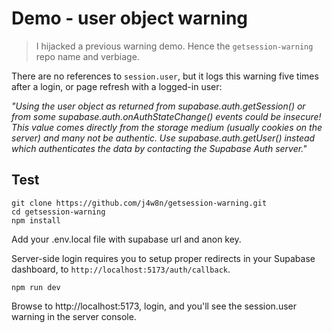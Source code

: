 # Demo - user object warning

> I hijacked a previous warning demo. Hence the `getsession-warning` repo name and verbiage.

There are no references to `session.user`, but it logs this warning five times after a login, or page refresh with a logged-in user:

_"Using the user object as returned from supabase.auth.getSession() or from some supabase.auth.onAuthStateChange() events could be insecure! This value comes directly from the storage medium (usually cookies on the server) and many not be authentic. Use supabase.auth.getUser() instead which authenticates the data by contacting the Supabase Auth server."_

## Test
```
git clone https://github.com/j4w8n/getsession-warning.git
cd getsession-warning
npm install
```

Add your .env.local file with supabase url and anon key.

Server-side login requires you to setup proper redirects in your Supabase dashboard, to `http://localhost:5173/auth/callback`.

```
npm run dev
```

Browse to http://localhost:5173, login, and you'll see the session.user warning in the server console.
